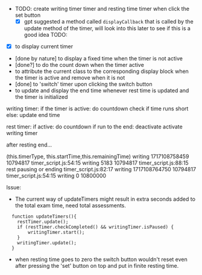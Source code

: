 - TODO: create writing timer timer and resting time timer when click the set button
  - [x] gpt suggested a method called `displayCallback` that is called by the update method of the timer, will look into this later to see if this is a good idea
TODO:
- [x] to display current timer
- [done by nature] to display a fixed time when the timer is not active
- [done?] to do the count down when the timer active
- to attribute the current class to the corresponding display block when the timer is active and remove when it is not
- [done] to 'switch' timer upon clicking the switch button
- to update and display the end time whenever rest time is updated and the timer is initialized

writing timer:
    if the timer is active:
        do countdown
        check if time runs short
    else:
        update end time

rest timer:
    if active:
        do countdown
        if run to the end:
            deactivate
            activate writing timer


after resting end...

(this.timerType, this.startTime,this.remainingTime)
writing 1717108758459 10794817 timer_script.js:54:15
writing 5183 10794817 timer_script.js:88:15
rest pausing or ending timer_script.js:82:17
writing 1717108764750 10794817 timer_script.js:54:15
writing 0 10800000

Issue:
- The current way of updateTimers might result in extra seconds added to the total exam time, need total assessments.
```
  function updateTimers(){
    restTimer.update();
    if (restTimer.checkCompleted() && writingTimer.isPaused) {
        writingTimer.start();
    }
    writingTimer.update();
  }
```
- when resting time goes to zero the switch button wouldn't reset even after pressing the 'set' button on top and put in finite resting time.
